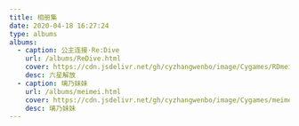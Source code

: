 ```yaml
---
title: 相册集
date: 2020-04-18 16:27:24
type: albums
albums:
  - caption: 公主连接·Re:Dive
    url: /albums/ReDive.html
    cover: https://cdn.jsdelivr.net/gh/cyzhangwenbo/image/Cygames/RDmeigong.jpg
    desc: 六星解放
  - caption: 璃乃妹妹
    url: /albums/meimei.html
    cover: https://cdn.jsdelivr.net/gh/cyzhangwenbo/image/Cygames/meimei4.jpg
    desc: 璃乃妹妹
---
```

